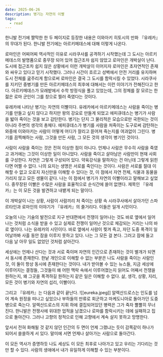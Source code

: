 ```yaml
---
date: 2025-06-26
description: 병기는 자연의 이빨
tags:
  - read
---
```

한니발 전기에 짤막한 한 두 페이지로 등장한 내용은 이와아키 히토시의 만화 『유레카』의 무대가 된다. 한니발 전기에는 아르키메데스에 대해 이렇게 나온다. 

로마인은 어찌어찌 역사적인 이유로 시라쿠사를 공격하기 시작했는데 그 도시는 아르키메데스의 발명품으로 중무장 되어 있어 접근조차 쉽지 않았고 로마인은 개박살이 난다. 도시에 접근조차 쉽지 않은 상황에서 이런 개박살이 이어지자 로마인은 초자연적인 존재와 싸우고 있다고 믿기 시작했다. 그러나 시간이 흐르고 성벽에서 안전 거리를 유지하며 도시 전체를 굶주리게 함으로써 로마인은 결국 그 도시를 함락시킬 수 있었다. 시라쿠사를 지키던 중병기를 만든 아르키메데스의 최후에 대해서는 이런 이야기가 전해진다고 한다. 아르키메데스가 모래밭에서 수학 방정식을 풀고 있었는데, 그의 정체를 잘 모르는 한 젊은 로마 군인이 그를 창으로 찔러 죽였다는 것이다.

유레카에 나타난 병기는 자연의 이빨이다. 유레카에서 아르키메데스는 사람을 죽이는 병기를 만들고 싶지 않다고 하지만 왕의 강요로 만들게 되었고 에피큐데스는 병기가 사람을 밟아 죽이는 것을 보고 감탄한다. 병기는 단지 그 물리적은 모습으로만 국한되는 것이 아니라 주변의 생각의 총체다. 에피큐데스가 병기를 사람을 처죽이는 도구로써 감탄하는 와중에 이와아키는 사람이 어떻게 어디가 잘리고 뜯어져 죽는지를 여과없이 그린다. 병기를 끔찍해하는 사람, 그것을 만든 사람, 그 모든 것의 생각이 병기인 것이다.

사람이 사람을 죽이는 것은 전혀 이상한 점이 아니다. 언제나 사람은 무수히 사람을 죽였고 과거에는 그것이 이상한 일이 아니었다. 사람을 죽이고 살아남은 사람만이 현재 사회를 구성한다. 자연은 그렇게 구성되어 있다. 약육강식을 말하자는 건 아닌데 그렇게 읽힌다면 어쩔 수 없다. 나의 요지는 생명은 서로를 죽인다는 것이다. 사람은 서로를 절대 이해할 수 없고 오로지 자신만을 이해할 수 있다는 것, 이 점에서 자연 전체, 식물과 동물을 가리지 않고 모든 생물이 같다. 나는 이 점에서 병기가 자연의 이빨이라고 말해보고 싶었다. 중무장된 이빨은 수많은 사람을 효율적으로 순식간에 쓸어 없앤다. 제목인 『유레카』는 이 모든 것을 발견하고 내뱉게 되는 말이다.

이 개박살이 나는 상황, 사람이 사람끼리 처 죽이는 상황 속 시라쿠사에서 살아가던 스파르타인과 로마인의 이야기가 『유레카』의 줄거리다. 이들은 일개 시민이다.

오늘의 나는 기술의 발전으로 지구 반대편에서 전쟁이 일어나는 것도 바로 옆에서 일어나는 것처럼 소식을 받을 수 있고 실제로 전쟁이 일어난 것으로 체감되는 거리는 나의 바로 옆이다. 나는 유레카의 시민이다. 바로 옆에서 사람이 찢겨 죽고, 자던 도중 폭격이 일어날까봐 사흘 동안 잠을 이루지 못하고 있다. 나는 그 모든 걸 본다. 그러고 잠에 들고 다음 날 아무 일도 없었던 것처럼 살아간다.

세상에는 언제나 산다는 것과 서로 죽이며 자연의 인간으로 존재하는 것이 별개가 되면서 동시에 존재한다. 한낱 개인으로 이해할 수 없는 부분은 나도 사람을 죽이는 사람인 것, 이 둘이 항상 동시에 존재한다는 것이다. 내가 받아볼 수 있는 뉴스들, 지금 세상에 이루어지는 결정들, 그것들이 왜 어떤 맥락 속에서 이루어졌는지 읽어도 어째서 전쟁을 원하는지, 왜 그곳을 폭격하길 원하는지 같은 일은 이해할 수 없다. 삶, 생각, 상황, 지리, 모든 것이 병기와 자연의 섭리, 이빨이다.

그리고 『유레카』는 다음과 같이 끝난다.
![[eureka.jpeg]]
알렉산드로스는 인도를 넘어 계속 원정을 떠나고 싶었으나 부하들의 만류로 회군하고 마케도니아로 돌아가던 도중 병으로 죽는다. 알렉산드로스의 지휘 하에 결집되어있던 병력은 그가 죽자 뿔뿔히 무너진다. 한니발은 전쟁사에 위대한 업적을 남겼으나 로마를 함락시키는 데에 실패하고 집으로 돌아간다. 그러나 고향의 정적으로 인해 고향에서 계속 살지 못하고 망명한다.

앞서서 전혀 화해될 것 같지 않던 인간의 두 면이 언제 그랬냐는 듯이 감쪽같이 하나가 되어서 쓸쓸하게 서 있다. 말미에 서면 언제나 살아가는 사람으로 돌아간다.

이 모든 역사가 증명하듯 나도 세상도 이 모든 최후로 나아가고 있고 우리는 기다리는 것만 할 수 있다. 사람의 생애에서 내가 유일하게 이해할 수 있는 부분이다. 